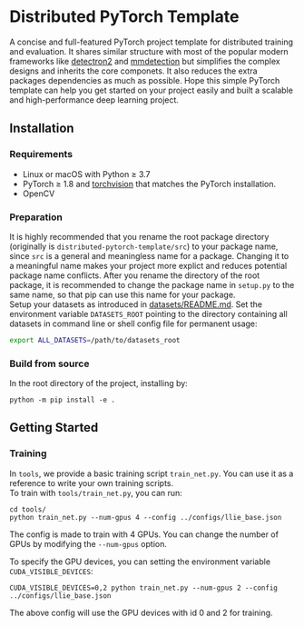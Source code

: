 # Distributed PyTorch Template

A concise and full-featured PyTorch project template for distributed training and evaluation. It shares similar structure with most of the popular modern frameworks like [detectron2](https://github.com/facebookresearch/detectron2/tree/main/detectron2) and [mmdetection](https://github.com/open-mmlab/mmdetection) but simplifies the complex designs and inherits the core componets. It also reduces the extra packages dependencies as much as possible. Hope this simple PyTorch template can help you get started on your project easily and built a scalable and high-performance deep learning project. 

## Installation

### Requirements
- Linux or macOS with Python ≥ 3.7
- PyTorch ≥ 1.8 and [torchvision](https://github.com/pytorch/vision/) that matches the PyTorch installation.
- OpenCV

### Preparation
It is highly recommended that you rename the root package directory (originally is `distributed-pytorch-template/src`) to your package name, since `src` is a general and meaningless name for a package. Changing it to a meaningful name makes your project more explict and reduces potential package name conflicts.
After you rename the directory of the root package, it is recommended to change the package name in `setup.py` to the same name, so that pip can use this name for your package.  
Setup your datasets as introduced in [datasets/README.md](./datasets/README.md). Set the environment variable `DATASETS_ROOT` pointing to the directory containing all datasets in command line or shell config file for permanent usage:
```sh
export ALL_DATASETS=/path/to/datasets_root
```

### Build from source

In the root directory of the project, installing by:
```
python -m pip install -e .
```

## Getting Started

### Training
In `tools`, we provide a basic training script `train_net.py`. You can use it as a reference to write your own training scripts.  
To train with `tools/train_net.py`, you can run:
```
cd tools/
python train_net.py --num-gpus 4 --config ../configs/llie_base.json
```
The config is made to train with 4 GPUs. You can change the number of GPUs by modifying the `--num-gpus` option.

To specify the GPU devices, you can setting the environment variable `CUDA_VISIBLE_DEVICES`:
```
CUDA_VISIBLE_DEVICES=0,2 python train_net.py --num-gpus 2 --config ../configs/llie_base.json
```
The above config will use the GPU devices with id 0 and 2 for training.
